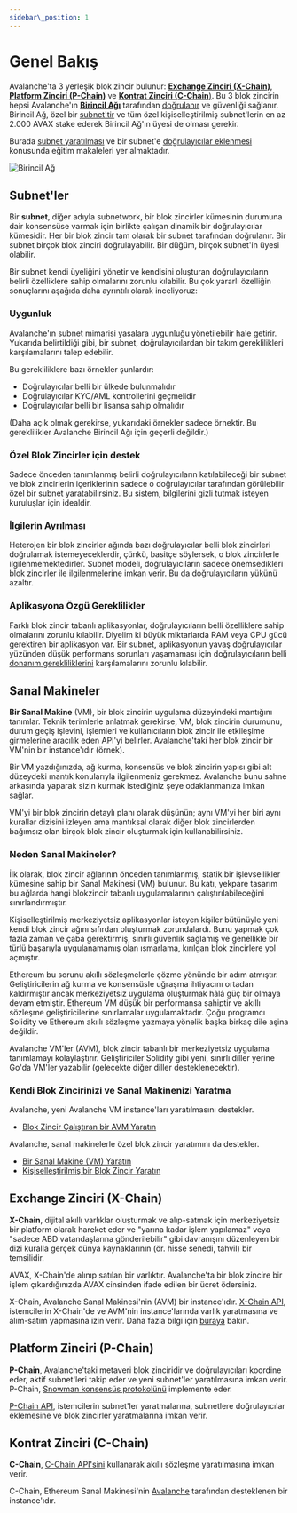 ```yaml
---
sidebar\_position: 1
---
```


# Genel Bakış

Avalanche'ta 3 yerleşik blok zincir bulunur: [**Exchange Zinciri \(X-Chain\)**](#exchange-chain-x-chain), [**Platform Zinciri \(P-Chain\)**](#platform-chain-p-chain) ve [**Kontrat Zinciri \(C-Chain**\)](#contract-chain-c-chain). Bu 3 blok zincirin hepsi Avalanche'ın [**Birincil Ağı**](http://support.avalabs.org/en/articles/4135650-what-is-the-primary-network) tarafından [doğrulanır](http://support.avalabs.org/en/articles/4064704-what-is-a-blockchain-validator) ve güvenliği sağlanır. Birincil Ağ, özel bir [subnet'tir](http://support.avalabs.org/en/articles/4064861-what-is-a-subnetwork-subnet) ve tüm özel kişiselleştirilmiş subnet'lerin en az 2.000 AVAX stake ederek Birincil Ağ'ın üyesi de olması gerekir.

Burada [subnet yaratılması](../../build/tutorials/platform/create-a-subnet.md) ve bir subnet'e [doğrulayıcılar eklenmesi](../../build/tutorials/nodes-and-staking/add-a-validator.md) konusunda eğitim makaleleri yer almaktadır.

![Birincil Ağ](/img/primary-network.png)

## Subnet'ler

Bir **subnet**, diğer adıyla subnetwork, bir blok zincirler kümesinin durumuna dair konsensüse varmak için birlikte çalışan dinamik bir doğrulayıcılar kümesidir. Her bir blok zincir tam olarak bir subnet tarafından doğrulanır. Bir subnet birçok blok zinciri doğrulayabilir. Bir düğüm, birçok subnet'in üyesi olabilir.

Bir subnet kendi üyeliğini yönetir ve kendisini oluşturan doğrulayıcıların belirli özelliklere sahip olmalarını zorunlu kılabilir. Bu çok yararlı özelliğin sonuçlarını aşağıda daha ayrıntılı olarak inceliyoruz:

### Uygunluk

Avalanche'ın subnet mimarisi yasalara uygunluğu yönetilebilir hale getirir. Yukarıda belirtildiği gibi, bir subnet, doğrulayıcılardan bir takım gereklilikleri karşılamalarını talep edebilir.

Bu gerekliliklere bazı örnekler şunlardır:

* Doğrulayıcılar belli bir ülkede bulunmalıdır
* Doğrulayıcılar KYC/AML kontrollerini geçmelidir
* Doğrulayıcılar belli bir lisansa sahip olmalıdır

\(Daha açık olmak gerekirse, yukarıdaki örnekler sadece örnektir. Bu gereklilikler Avalanche Birincil Ağı için geçerli değildir.\)

### Özel Blok Zincirler için destek

Sadece önceden tanımlanmış belirli doğrulayıcıların katılabileceği bir subnet ve blok zincirlerin içeriklerinin sadece o doğrulayıcılar tarafından görülebilir özel bir subnet yaratabilirsiniz. Bu sistem, bilgilerini gizli tutmak isteyen kuruluşlar için idealdir.

### İlgilerin Ayrılması

Heterojen bir blok zincirler ağında bazı doğrulayıcılar belli blok zincirleri doğrulamak istemeyeceklerdir, çünkü, basitçe söylersek, o blok zincirlerle ilgilenmemektedirler. Subnet modeli, doğrulayıcıların sadece önemsedikleri blok zincirler ile ilgilenmelerine imkan verir. Bu da doğrulayıcıların yükünü azaltır.

### Aplikasyona Özgü Gereklilikler

Farklı blok zincir tabanlı aplikasyonlar, doğrulayıcıların belli özelliklere sahip olmalarını zorunlu kılabilir. Diyelim ki büyük miktarlarda RAM veya CPU gücü gerektiren bir aplikasyon var. Bir subnet, aplikasyonun yavaş doğrulayıcılar yüzünden düşük performans sorunları yaşamaması için doğrulayıcıların belli [donanım gerekliliklerini](http://support.avalabs.org/en/articles/4064879-technical-requirements-for-running-a-validator-node-on-avalanche) karşılamalarını zorunlu kılabilir.

## Sanal Makineler

**Bir Sanal Makine** \(VM\), bir blok zincirin uygulama düzeyindeki mantığını tanımlar. Teknik terimlerle anlatmak gerekirse, VM, blok zincirin durumunu, durum geçiş işlevini, işlemleri ve kullanıcıların blok zincir ile etkileşime girmelerine aracılık eden API'yi belirler. Avalanche'taki her blok zincir bir VM'nin bir instance'ıdır \(örnek\).

Bir VM yazdığınızda, ağ kurma, konsensüs ve blok zincirin yapısı gibi alt düzeydeki mantık konularıyla ilgilenmeniz gerekmez. Avalanche bunu sahne arkasında yaparak sizin kurmak istediğiniz şeye odaklanmanıza imkan sağlar.

VM'yi bir blok zincirin detaylı planı olarak düşünün; aynı VM'yi her biri aynı kurallar dizisini izleyen ama mantıksal olarak diğer blok zincirlerden bağımsız olan birçok blok zincir oluşturmak için kullanabilirsiniz.

### Neden Sanal Makineler?

İlk olarak, blok zincir ağlarının önceden tanımlanmış, statik bir işlevsellikler kümesine sahip bir Sanal Makinesi \(VM\) bulunur. Bu katı, yekpare tasarım bu ağlarda hangi blokzincir tabanlı uygulamalarının çalıştırılabileceğini sınırlandırmıştır.

Kişiselleştirilmiş merkeziyetsiz aplikasyonlar isteyen kişiler bütünüyle yeni kendi blok zincir ağını sıfırdan oluşturmak zorundalardı. Bunu yapmak çok fazla zaman ve çaba gerektirmiş, sınırlı güvenlik sağlamış ve genellikle bir türlü başarıyla uygulanamamış olan ısmarlama, kırılgan blok zincirlere yol açmıştır.

Ethereum bu sorunu akıllı sözleşmelerle çözme yönünde bir adım atmıştır. Geliştiricilerin ağ kurma ve konsensüsle uğraşma ihtiyacını ortadan kaldırmıştır ancak merkeziyetsiz uygulama oluşturmak hâlâ güç bir olmaya devam etmiştir. Ethereum VM düşük bir performansa sahiptir ve akıllı sözleşme geliştiricilerine sınırlamalar uygulamaktadır. Çoğu programcı Solidity ve Ethereum akıllı sözleşme yazmaya yönelik başka birkaç dile aşina değildir.

Avalanche VM'ler \(AVM\), blok zincir tabanlı bir merkeziyetsiz uygulama tanımlamayı kolaylaştırır. Geliştiriciler Solidity gibi yeni, sınırlı diller yerine Go'da VM'ler yazabilir \(gelecekte diğer diller desteklenecektir\).

### Kendi Blok Zincirinizi ve Sanal Makinenizi Yaratma

Avalanche, yeni Avalanche VM instance'ları yaratılmasını destekler.
* [Blok Zincir Çalıştıran bir AVM Yaratın](../../build/tutorials/platform/create-avm-blockchain.md)

Avalanche, sanal makinelerle özel blok zincir yaratımını da destekler.
* [Bir Sanal Makine \(VM\) Yaratın](../../build/tutorials/platform/create-a-virtual-machine-vm.md)
* [Kişiselleştirilmiş bir Blok Zincir Yaratın](../../build/tutorials/platform/create-custom-blockchain.md)

## Exchange Zinciri \(X-Chain\)

**X-Chain**, dijital akıllı varlıklar oluşturmak ve alıp-satmak için merkeziyetsiz bir platform olarak hareket eder ve "yarına kadar işlem yapılamaz" veya "sadece ABD vatandaşlarına gönderilebilir" gibi davranışını düzenleyen bir dizi kuralla gerçek dünya kaynaklarının \(ör. hisse senedi, tahvil\) bir temsilidir.

AVAX, X-Chain'de alınıp satılan bir varlıktır. Avalanche'ta bir blok zincire bir işlem çıkardığınızda AVAX cinsinden ifade edilen bir ücret ödersiniz.

X-Chain, Avalanche Sanal Makinesi'nin \(AVM\) bir instance'ıdır. [X-Chain API](../../build/avalanchego-apis/exchange-chain-x-chain-api.mdx), istemcilerin X-Chain'de ve AVM'nin instance'larında varlık yaratmasına ve alım-satım yapmasına izin verir. Daha fazla bilgi için [buraya](../../build/tutorials/smart-digital-assets/create-a-fix-cap-asset.md) bakın.


## Platform Zinciri \(P-Chain\)

**P-Chain**, Avalanche'taki metaveri blok zinciridir ve doğrulayıcıları koordine eder, aktif subnet'leri takip eder ve yeni subnet'ler yaratılmasına imkan verir. P-Chain, [Snowman konsensüs protokolünü](../../#snowman-consensus-protocol) implemente eder.

[P-Chain API](../../build/avalanchego-apis/platform-chain-p-chain-api.md), istemcilerin subnet'ler yaratmalarına, subnetlere doğrulayıcılar eklemesine ve blok zincirler yaratmalarına imkan verir.

## Kontrat Zinciri \(C-Chain\)

**C-Chain**, [C-Chain API'sini](../../build/avalanchego-apis/contract-chain-c-chain-api.md) kullanarak akıllı sözleşme yaratılmasına imkan verir.

C-Chain, Ethereum Sanal Makinesi'nin [Avalanche](../../) tarafından desteklenen bir instance'ıdır.

